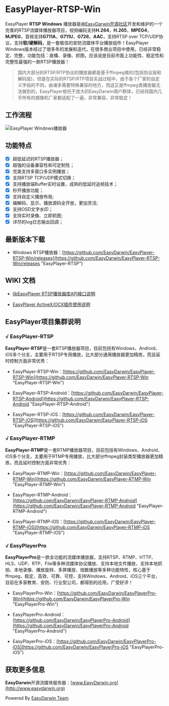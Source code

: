 # EasyPlayer-RTSP-Win

EasyPlayer **RTSP Windows** 播放器是由[EasyDarwin开源社区](https://www.easydarwin.org "EasyDarwin")开发和维护的一个完善的RTSP流媒体播放器项目，视频编码支持**H.264**，**H.265**，**MPEG4**，**MJPEG**，音频支持**G711A**，**G711U**，**G726**，**AAC**，支持RTSP over TCP/UDP协议，支持**软/硬解码**，是一套极佳的安防流媒体平台播放组件！EasyPlayer Windows版本经过了很多年的发展和迭代，在很多商业项目中使用，已经非常稳定、完整，功能包括：直播、录像、抓图，应该说是目前市面上功能性、稳定性和完整性最强的一款RTSP播放器！

> 国内大部分的RTSP/RTP协议的播放器都是基于ffmpeg做的(包括协议层和解码层)，但是在实际的RTSP/RTP项目实战过程中，由于各个厂家的自定义字段的不同，由诸多需要特殊兼容的地方，而这正是ffmpeg类播放器无法做到的，EasyPlayer依托于庞大的EasyDarwin用户群体，已经将国内几乎所有的摄像机厂家都适配了一遍，非常兼容，非常稳定！

## 工作流程

![EasyPlayer Windows播放器](http://www.easydarwin.org/github/images/easyplayer/easyplayer_android.png)

## 功能特点

- [x] 超低延迟的RTSP播放器；
- [x] 超强的设备兼容性和可定制性；
- [x] 完美支持多窗口多实例播放；
- [x] 支持RTSP TCP/UDP模式切换；
- [x] 支持播放端Buffer实时设置，成熟的低延时追帧技术；
- [x] 秒开播放功能；
- [x] 支持自定义播放布局;
- [x] 编解码、显示、播放源码全开放，更加灵活;
- [x] 支持OSD文字水印；
- [x] 支持实时录像、立即抓图;
- [x] 详尽的log日志输出回调；

## 最新版本下载

- Windows RTSP播放器：[https://github.com/EasyDarwin/EasyPlayer-RTSP-Win/releases](https://github.com/EasyDarwin/EasyPlayer-RTSP-Win/releases "EasyPlayer-RTSP")

## WIKI 文档
- [libEasyPlayer RTSP播放器库API接口说明](https://github.com/EasyDarwin/EasyPlayer-RTSP-Win/wiki/libEasyPlayer-RTSP%E6%92%AD%E6%94%BE%E5%99%A8%E5%BA%93API%E6%8E%A5%E5%8F%A3%E8%AF%B4%E6%98%8E)

- [EasyPlayer ActiveX/OCX插件使用说明](https://github.com/EasyDarwin/EasyPlayer-RTSP-Win/wiki/EasyPlayer%E6%8F%92%E4%BB%B6%E4%BD%BF%E7%94%A8%E8%AF%B4%E6%98%8E)

## EasyPlayer项目集群说明

### √ EasyPlayer-RTSP

**EasyPlayer-RTSP**是一套RTSP播放器项目，目前包括有Windows、Android、iOS多个分支，主要用于RTSP专用播放，比大部分通用播放器更加精炼，而且延时控制方面非常优秀：

- EasyPlayer-RTSP-Win：[https://github.com/EasyDarwin/EasyPlayer-RTSP-Win](https://github.com/EasyDarwin/EasyPlayer-RTSP-Win "EasyPlayer-RTSP-Win")

- EasyPlayer-RTSP-Android：[https://github.com/EasyDarwin/EasyPlayer-RTSP-Android](https://github.com/EasyDarwin/EasyPlayer-RTSP-Android "EasyPlayer-RTSP-Android")

- EasyPlayer-RTSP-iOS：[https://github.com/EasyDarwin/EasyPlayer-RTSP-iOS](https://github.com/EasyDarwin/EasyPlayer-RTSP-iOS "EasyPlayer-RTSP-iOS")


### √ EasyPlayer-RTMP

**EasyPlayer-RTMP**是一套RTMP播放器项目，目前包括有Windows、Android、iOS多个分支，主要用于RTMP专用播放，比大部分ffmpeg封装类型播放器更加精炼，而且延时控制方面非常优秀：

- EasyPlayer-RTMP-Win：[https://github.com/EasyDarwin/EasyPlayer-RTMP-Win](https://github.com/EasyDarwin/EasyPlayer-RTMP-Win "EasyPlayer-RTMP-Win")

- EasyPlayer-RTMP-Android：[https://github.com/EasyDarwin/EasyPlayer-RTMP-Android](https://github.com/EasyDarwin/EasyPlayer-RTMP-Android "EasyPlayer-RTMP-Android")

- EasyPlayer-RTMP-iOS：[https://github.com/EasyDarwin/EasyPlayer-RTMP-iOS](https://github.com/EasyDarwin/EasyPlayer-RTMP-iOS "EasyPlayer-RTMP-iOS")

### √ EasyPlayerPro

**EasyPlayerPro**是一款全功能的流媒体播放器，支持RTSP、RTMP、HTTP、HLS、UDP、RTP、File等多种流媒体协议播放、支持本地文件播放，支持本地抓拍、本地录像、播放旋转、多屏播放、倍数播放等多种功能特性，核心基于ffmpeg，稳定、高效、可靠、可控，支持Windows、Android、iOS三个平台，目前在多家教育、安防、行业型公司，都得到的应用，广受好评！

- EasyPlayerPro-Win：[https://github.com/EasyDarwin/EasyPlayerPro-Win](https://github.com/EasyDarwin/EasyPlayerPro-Win "EasyPlayerPro-Win")

- EasyPlayerPro-Android：[https://github.com/EasyDarwin/EasyPlayerPro-Android](https://github.com/EasyDarwin/EasyPlayerPro-Android "EasyPlayerPro-Android")

- EasyPlayerPro-iOS：[https://github.com/EasyDarwin/EasyPlayerPro-iOS](https://github.com/EasyDarwin/EasyPlayerPro-iOS "EasyPlayerPro-iOS")


## 获取更多信息

**EasyDarwin**开源流媒体服务器：[www.EasyDarwin.org](http://www.easydarwin.org)

Powered By [EasyDarwin Team](https://www.easydarwin.org "EasyDarwin")
